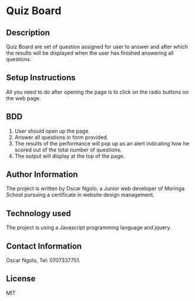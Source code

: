 # Quiz Board

## Description

Quiz Board are set of question assigned for user to answer and after which the results will be displayed when the user has finished answering all questions.

## Setup Instructions

All you need to do after opening the page is to click on the radio buttons on the web page.

## BDD

1. User should open up the page.
2. Answer all questions in form provided.
3. The results of the performance will pop up as an alert indicating how he scored out of the total number of questions.
4. The output will display at the top of the page.

## Author Information

The project is written by Oscar Ngolo, a Junior web developer of Moringa School pursuing a certificate in website design management.

## Technology used

The project is using a Javascript programming language and jquery.

## Contact Information

Oscar Ngolo, Tel: 0707337751.

## License

MIT
